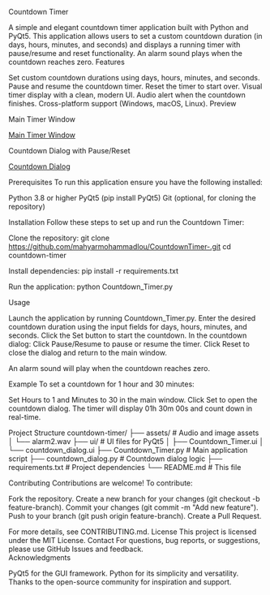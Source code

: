 Countdown Timer

A simple and elegant countdown timer application built with Python and PyQt5. This application allows users to set a custom countdown duration (in days, hours, minutes, and seconds) and displays a running timer with pause/resume and reset functionality. An alarm sound plays when the countdown reaches zero.
Features

Set custom countdown durations using days, hours, minutes, and seconds.
Pause and resume the countdown timer.
Reset the timer to start over.
Visual timer display with a clean, modern UI.
Audio alert when the countdown finishes.
Cross-platform support (Windows, macOS, Linux).
Preview

Main Timer Window

[Main Timer Window](assets/main_window.png)

Countdown Dialog with Pause/Reset

[Countdown Dialog](assets/countdown_dialog.png)

Prerequisites
To run this application ensure you have the following installed:

Python 3.8 or higher
PyQt5 (pip install PyQt5)
Git (optional, for cloning the repository)

Installation
Follow these steps to set up and run the Countdown Timer:

Clone the repository:
git clone https://github.com/mahyarmohammadlou/CountdownTimer-.git
cd countdown-timer


Install dependencies:
pip install -r requirements.txt


Run the application:
python Countdown_Timer.py



Usage

Launch the application by running Countdown_Timer.py.
Enter the desired countdown duration using the input fields for days, hours, minutes, and seconds.
Click the Set button to start the countdown.
In the countdown dialog:
Click Pause/Resume to pause or resume the timer.
Click Reset to close the dialog and return to the main window.


An alarm sound will play when the countdown reaches zero.

Example
To set a countdown for 1 hour and 30 minutes:

Set Hours to 1 and Minutes to 30 in the main window.
Click Set to open the countdown dialog.
The timer will display 01h 30m 00s and count down in real-time.


Project Structure
countdown-timer/
├── assets/                 # Audio and image assets
│   └── alarm2.wav
├── ui/                    # UI files for PyQt5
│   ├── Countdown_Timer.ui
│   └── countdown_dialog.ui
├── Countdown_Timer.py     # Main application script
├── countdown_dialog.py    # Countdown dialog logic
├── requirements.txt       # Project dependencies
└── README.md              # This file

Contributing
Contributions are welcome! To contribute:

Fork the repository.
Create a new branch for your changes (git checkout -b feature-branch).
Commit your changes (git commit -m "Add new feature").
Push to your branch (git push origin feature-branch).
Create a Pull Request.

For more details, see CONTRIBUTING.md.
License
This project is licensed under the MIT License.
Contact
For questions, bug reports, or suggestions, please use GitHub Issues and feedback.     
Acknowledgments

PyQt5 for the GUI framework.
Python for its simplicity and versatility.
Thanks to the open-source community for inspiration and support.
